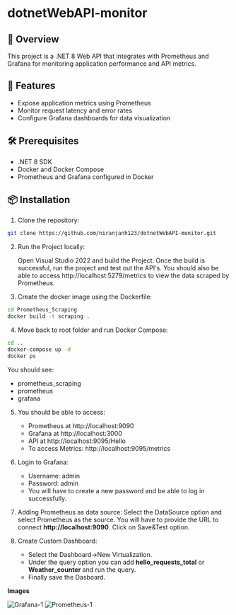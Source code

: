 # dotnetWebAPI-monitor

## 📡 Overview
This project is a .NET 8 Web API that integrates with Prometheus and Grafana for monitoring application performance and API metrics.

## 🚀 Features
- Expose application metrics using Prometheus
- Monitor request latency and error rates
- Configure Grafana dashboards for data visualization

## 🛠️ Prerequisites
- .NET 8 SDK
- Docker and Docker Compose
- Prometheus and Grafana configured in Docker

## 📦 Installation
1. Clone the repository:
```bash
git clone https://github.com/niranjanh123/dotnetWebAPI-monitor.git
```

2. Run the Project locally:

   Open Visual Studio 2022 and build the Project. Once the build is successful, run the project and test out the API's. You should also be able to access http://localhost:5279/metrics to view the data scraped by Prometheus.
 

4. Create the docker image using the Dockerfile:
```bash
cd Prometheus_Scraping
docker build -t scraping .
```

4. Move back to root folder and run Docker Compose:
```bash
cd ..
docker-compose up -d
docker ps
```
You should see:
- prometheus_scraping
- prometheus
- grafana

5. You should be able to access:
   - Prometheus at http://localhost:9090
   - Grafana at http://localhost:3000
   - API at http://localhost:9095/Hello
   - To access Metrics: http://localhost:9095/metrics

6. Login to Grafana:
   - Username: admin
   - Password: admin
   - You will have to create a new password and be able to log in successfully.

7. Adding Prometheus as data source:
   Select the DataSource option and select Prometheus as the source. You will have to provide the URL to connect **http://localhost:9090**. Click on Save&Test option.

9. Create Custom Dashboard:
    - Select the Dashboard->New Virtualization.
    - Under the query option you can add **hello_requests_total** or **Weather_counter** and run the query.
    - Finally save the Dasboard.

**Images**

![Grafana-1](https://github.com/user-attachments/assets/48d1873b-a1bf-4340-bf59-7bee2ae53d06)
![Prometheus-1](https://github.com/user-attachments/assets/b7bbd8ae-255b-4793-b791-e23380b1dafb)



